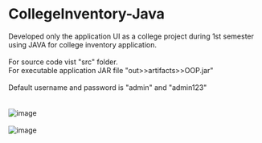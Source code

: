 # CollegeInventory-Java
Developed only the application UI as a college project during 1st semester using JAVA for college inventory application.
<br></br>
For source code vist "src" folder.<br>
For executable application JAR file "out>>artifacts>>OOP.jar"
</br>
<br> Default username and password is "admin" and "admin123"</br>
<br></br>
![image](https://github.com/sarchit004/CollegeInventory---Java/assets/111941110/e9ca04ba-cd95-4fe1-82fb-c47a7d140c50)
<br></br>
![image](https://github.com/sarchit004/CollegeInventory---Java/assets/111941110/d0c08827-506d-4941-b81b-be3d3f5ad9b6)

